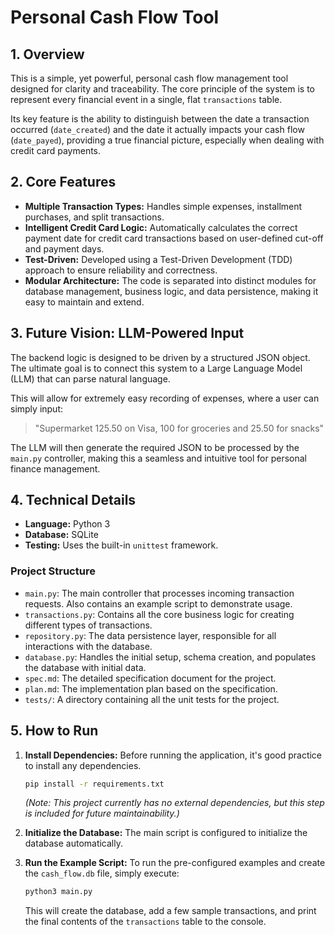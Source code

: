 # Personal Cash Flow Tool

## 1. Overview

This is a simple, yet powerful, personal cash flow management tool designed for clarity and traceability. The core principle of the system is to represent every financial event in a single, flat `transactions` table.

Its key feature is the ability to distinguish between the date a transaction occurred (`date_created`) and the date it actually impacts your cash flow (`date_payed`), providing a true financial picture, especially when dealing with credit card payments.

## 2. Core Features

*   **Multiple Transaction Types:** Handles simple expenses, installment purchases, and split transactions.
*   **Intelligent Credit Card Logic:** Automatically calculates the correct payment date for credit card transactions based on user-defined cut-off and payment days.
*   **Test-Driven:** Developed using a Test-Driven Development (TDD) approach to ensure reliability and correctness.
*   **Modular Architecture:** The code is separated into distinct modules for database management, business logic, and data persistence, making it easy to maintain and extend.

## 3. Future Vision: LLM-Powered Input

The backend logic is designed to be driven by a structured JSON object. The ultimate goal is to connect this system to a Large Language Model (LLM) that can parse natural language.

This will allow for extremely easy recording of expenses, where a user can simply input:

> "Supermarket 125.50 on Visa, 100 for groceries and 25.50 for snacks"

The LLM will then generate the required JSON to be processed by the `main.py` controller, making this a seamless and intuitive tool for personal finance management.

## 4. Technical Details

*   **Language:** Python 3
*   **Database:** SQLite
*   **Testing:** Uses the built-in `unittest` framework.

### Project Structure

*   `main.py`: The main controller that processes incoming transaction requests. Also contains an example script to demonstrate usage.
*   `transactions.py`: Contains all the core business logic for creating different types of transactions.
*   `repository.py`: The data persistence layer, responsible for all interactions with the database.
*   `database.py`: Handles the initial setup, schema creation, and populates the database with initial data.
*   `spec.md`: The detailed specification document for the project.
*   `plan.md`: The implementation plan based on the specification.
*   `tests/`: A directory containing all the unit tests for the project.

## 5. How to Run

1.  **Install Dependencies:**
    Before running the application, it's good practice to install any dependencies.
    ```bash
    pip install -r requirements.txt
    ```
    *(Note: This project currently has no external dependencies, but this step is included for future maintainability.)*

2.  **Initialize the Database:**
    The main script is configured to initialize the database automatically.

3.  **Run the Example Script:**
    To run the pre-configured examples and create the `cash_flow.db` file, simply execute:
    ```bash
    python3 main.py
    ```
    This will create the database, add a few sample transactions, and print the final contents of the `transactions` table to the console.